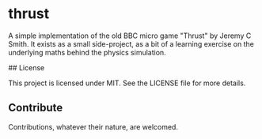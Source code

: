 # thrust

A simple implementation of the old BBC micro game "Thrust" by Jeremy C Smith. It exists as a small side-project, as a bit of a learning exercise on the underlying
maths behind the physics simulation.

## License

This project is licensed under MIT. See the LICENSE file for more details.

## Contribute

Contributions, whatever their nature, are welcomed.
